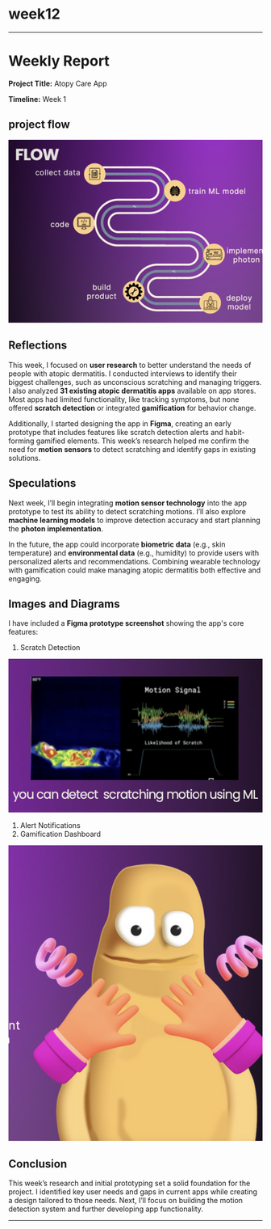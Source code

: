 # week12

---

# Weekly Report

**Project Title:** Atopy Care App

**Timeline:** Week 1

## project flow

![image.png](week12%2014549e84537580db98c6cf6368576b90/image.png)

## Reflections

This week, I focused on **user research** to better understand the needs of people with atopic dermatitis. I conducted interviews to identify their biggest challenges, such as unconscious scratching and managing triggers. I also analyzed **31 existing atopic dermatitis apps** available on app stores. Most apps had limited functionality, like tracking symptoms, but none offered **scratch detection** or integrated **gamification** for behavior change.

Additionally, I started designing the app in **Figma**, creating an early prototype that includes features like scratch detection alerts and habit-forming gamified elements. This week’s research helped me confirm the need for **motion sensors** to detect scratching and identify gaps in existing solutions.

## Speculations

Next week, I’ll begin integrating **motion sensor technology** into the app prototype to test its ability to detect scratching motions. I’ll also explore **machine learning models** to improve detection accuracy and start planning the **photon implementation**.

In the future, the app could incorporate **biometric data** (e.g., skin temperature) and **environmental data** (e.g., humidity) to provide users with personalized alerts and recommendations. Combining wearable technology with gamification could make managing atopic dermatitis both effective and engaging.

## Images and Diagrams

I have included a **Figma prototype screenshot** showing the app's core features:

1. Scratch Detection

![image.png](week12%2014549e84537580db98c6cf6368576b90/image%201.png)

1. Alert Notifications
2. Gamification Dashboard

![image.png](week12%2014549e84537580db98c6cf6368576b90/image%202.png)

## Conclusion

This week’s research and initial prototyping set a solid foundation for the project. I identified key user needs and gaps in current apps while creating a design tailored to those needs. Next, I’ll focus on building the motion detection system and further developing app functionality.

---